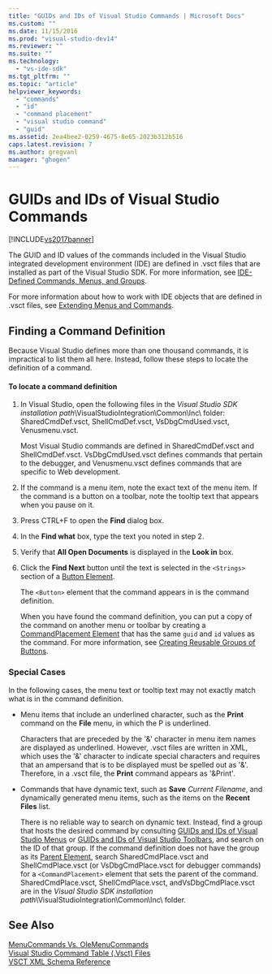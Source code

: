 ```yaml
---
title: "GUIDs and IDs of Visual Studio Commands | Microsoft Docs"
ms.custom: ""
ms.date: 11/15/2016
ms.prod: "visual-studio-dev14"
ms.reviewer: ""
ms.suite: ""
ms.technology: 
  - "vs-ide-sdk"
ms.tgt_pltfrm: ""
ms.topic: "article"
helpviewer_keywords: 
  - "commands"
  - "id"
  - "command placement"
  - "visual studio command"
  - "guid"
ms.assetid: 2ea4bee2-0259-4675-8e65-2023b312b516
caps.latest.revision: 7
ms.author: gregvanl
manager: "ghogen"
---
```

# GUIDs and IDs of Visual Studio Commands
[!INCLUDE[vs2017banner](../../includes/vs2017banner.md)]

The GUID and ID values of the commands included in the Visual Studio integrated development environment (IDE) are defined in .vsct files that are installed as part of the Visual Studio SDK. For more information, see [IDE-Defined Commands, Menus, and Groups](../../extensibility/internals/ide-defined-commands-menus-and-groups.md).  
  
 For more information about how to work with IDE objects that are defined in .vsct files, see [Extending Menus and Commands](../../extensibility/extending-menus-and-commands.md).  
  
## Finding a Command Definition  
 Because Visual Studio defines more than one thousand commands, it is impractical to list them all here. Instead, follow these steps to locate the definition of a command.  
  
#### To locate a command definition  
  
1. In Visual Studio, open the following files in the *Visual Studio SDK installation path*\VisualStudioIntegration\Common\Inc\ folder: SharedCmdDef.vsct, ShellCmdDef.vsct, VsDbgCmdUsed.vsct, Venusmenu.vsct.  
  
    Most Visual Studio commands are defined in SharedCmdDef.vsct and ShellCmdDef.vsct. VsDbgCmdUsed.vsct defines commands that pertain to the debugger, and Venusmenu.vsct defines commands that are specific to Web development.  
  
2. If the command is a menu item, note the exact text of the menu item. If the command is a button on a toolbar, note the tooltip text that appears when you pause on it.  
  
3. Press CTRL+F to open the **Find** dialog box.  
  
4. In the **Find what** box, type the text you noted in step 2.  
  
5. Verify that **All Open Documents** is displayed in the **Look in** box.  
  
6. Click the **Find Next** button until the text is selected in the `<Strings>` section of a [Button Element](../../extensibility/button-element.md).  
  
    The `<Button>` element that the command appears in is the command definition.  
  
   When you have found the command definition, you can put a copy of the command on another menu or toolbar by creating a [CommandPlacement Element](../../extensibility/commandplacement-element.md) that has the same `guid` and `id` values as the command. For more information, see [Creating Reusable Groups of Buttons](../../extensibility/creating-reusable-groups-of-buttons.md).  
  
### Special Cases  
 In the following cases, the menu text or tooltip text may not exactly match what is in the command definition.  
  
-   Menu items that include an underlined character, such as the **Print** command on the **File** menu, in which the P is underlined.  
  
     Characters that are preceded by the '&' character in menu item names are displayed as underlined. However, .vsct files are written in XML, which uses the '&' character to indicate special characters and requires that an ampersand that is to be displayed must be spelled out as '&amp;'. Therefore, in a .vsct file, the **Print** command appears as '&amp;Print'.  
  
-   Commands that have dynamic text, such as **Save** *Current Filename*, and dynamically generated menu items, such as the items on the **Recent Files** list.  
  
     There is no reliable way to search on dynamic text. Instead, find a group that hosts the desired command by consulting [GUIDs and IDs of Visual Studio Menus](../../extensibility/internals/guids-and-ids-of-visual-studio-menus.md) or [GUIDs and IDs of Visual Studio Toolbars](../../extensibility/internals/guids-and-ids-of-visual-studio-toolbars.md), and search on the ID of that group. If the command definition does not have the group as its [Parent Element](../../extensibility/parent-element.md), search SharedCmdPlace.vsct and ShellCmdPlace.vsct (or VsDbgCmdPlace.vsct for debugger commands) for a `<CommandPlacement>` element that sets the parent of the command. SharedCmdPlace.vsct, ShellCmdPlace.vsct, andVsDbgCmdPlace.vsct are in the *Visual Studio SDK installation path*\VisualStudioIntegration\Common\Inc\ folder.  
  
## See Also  
 [MenuCommands Vs. OleMenuCommands](../../misc/menucommands-vs-olemenucommands.md)   
 [Visual Studio Command Table (.Vsct) Files](../../extensibility/internals/visual-studio-command-table-dot-vsct-files.md)   
 [VSCT XML Schema Reference](../../extensibility/vsct-xml-schema-reference.md)

